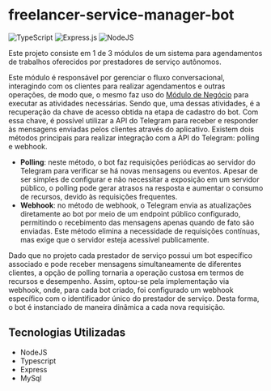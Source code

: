 # freelancer-service-manager-bot
![TypeScript](https://img.shields.io/badge/typescript-%23007ACC.svg?style=for-the-badge&logo=typescript&logoColor=white) ![Express.js](https://img.shields.io/badge/express.js-%23404d59.svg?style=for-the-badge&logo=express&logoColor=%2361DAFB) ![NodeJS](https://img.shields.io/badge/node.js-6DA55F?style=for-the-badge&logo=node.js&logoColor=white)

Este projeto consiste em 1 de 3 módulos de um sistema para agendamentos de trabalhos oferecidos por prestadores de serviço autônomos.

Este módulo é responsável por gerenciar o fluxo conversacional, interagindo
com os clientes para realizar agendamentos e outras operações, de modo que, o mesmo faz
uso do [Módulo de Negócio](https://github.com/zzdiniz/freelancer-service-manager-api) para executar as atividades necessárias. Sendo que, uma dessas
atividades, é a recuperação da chave de acesso obtida na etapa de cadastro do bot. Com essa
chave, é possível utilizar a API do Telegram para receber e responder às mensagens enviadas
pelos clientes através do aplicativo.
Existem dois métodos principais para realizar integração com a API do Telegram: polling
e webhook.
- **Polling**: neste método, o bot faz requisições periódicas ao servidor do Telegram para
verificar se há novas mensagens ou eventos. Apesar de ser simples de configurar e não
necessitar a exposição em um servidor público, o polling pode gerar atrasos na resposta
e aumentar o consumo de recursos, devido às requisições frequentes.
- **Webhook**: no método de webhook, o Telegram envia as atualizações diretamente ao bot
por meio de um endpoint público configurado, permitindo o recebimento das mensagens
apenas quando de fato são enviadas. Este método elimina a necessidade de requisições
contínuas, mas exige que o servidor esteja acessível publicamente.

Dado que no projeto cada prestador de serviço possui um bot específico associado e pode
receber mensagens simultaneamente de diferentes clientes, a opção de polling tornaria a operação custosa em termos de recursos e desempenho. Assim, optou-se pela implementação via webhook, onde, para cada bot criado, foi configurado um webhook específico com o identificador único do prestador de serviço. Desta forma, o bot é instanciado de maneira dinâmica a cada nova requisição.
## Tecnologias Utilizadas
- NodeJS
- Typescript
- Express
- MySql
